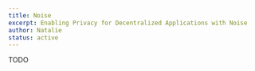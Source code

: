 ```yaml
---
title: Noise
excerpt: Enabling Privacy for Decentralized Applications with Noise
author: Natalie
status: active
---
```


TODO
